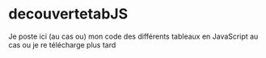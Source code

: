 # decouvertetabJS
Je poste ici (au cas ou) mon code des différents tableaux en JavaScript au cas ou je re télécharge plus tard 
